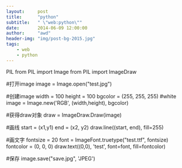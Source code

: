 ```yaml
---
layout:     post
title:      "python"
subtitle:   " \"web:python\""
date:       2014-06-09 12:00:00
author:     "awd"
header-img: "img/post-bg-2015.jpg"
tags:
    - web
    - python
---
```

PIL 
from PIL import Image
from PIL import ImageDraw

#打开image
image = Image.open("test.jpg")

#创建image
width = 100
height = 100
bgcolor = (255, 255, 255) #white
image = Image.new('RGB', (width,height), bgcolor)

#获得draw对象
draw = ImageDraw.Draw(image)

#画线
start = (x1,y1)
end = (x2, y2)
draw.line((start, end), fill=255)

#画文字
fontsize = 20
font = ImageFont.truetype("test.ttf", fontsize)
fontcolor = (0, 0, 0)
draw.text((0,0), 'test', font=font, fill=fontcolor)

#保存
image.save("save.jpg", 'JPEG')


